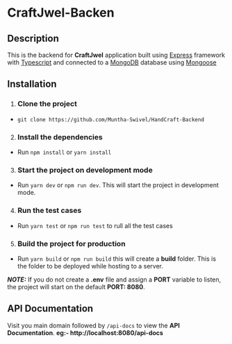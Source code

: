 # CraftJwel-Backen

## Description

This is the backend for **CraftJwel** application built using [Express](https://expressjs.com/) framework with [Typescript](https://www.typescriptlang.org/) and connected to a [MongoDB](https://www.mongodb.com/) database using [Mongoose](https://mongoosejs.com/docs/typescript.html)

## Installation

1. ### Clone the project

- `git clone https://github.com/Muntha-Swivel/HandCraft-Backend`

2. ### Install the dependencies

- Run `npm install` or `yarn install`

3. ### Start the project on development mode

- Run `yarn dev` or `npm run dev`. This will start the project in development mode.

4. ### Run the test cases

- Run `yarn test` or `npm run test` to rull all the test cases

5. ### Build the project for production

- Run `yarn build` or `npm run build` this will create a **build** folder. This is the folder to be deployed while hosting to a server.

**_NOTE:_** If you do not create a **.env** file and assign a **PORT** variable to listen, the project will start on the default **PORT: 8080**.

## API Documentation

Visit you main domain followed by `/api-docs` to view the **API Documentation**. **eg:- http://localhost:8080/api-docs**
